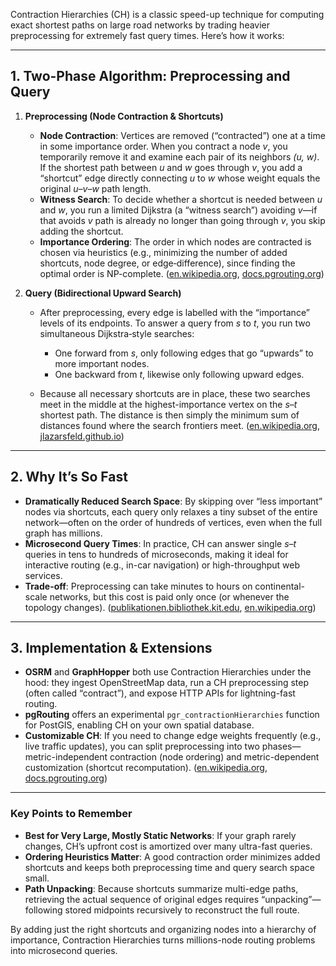 Contraction Hierarchies (CH) is a classic speed-up technique for computing exact shortest paths on large road networks by trading heavier preprocessing for extremely fast query times. Here’s how it works:

---

## 1. Two-Phase Algorithm: Preprocessing and Query

1. **Preprocessing (Node Contraction & Shortcuts)**

   * **Node Contraction**: Vertices are removed (“contracted”) one at a time in some importance order. When you contract a node *v*, you temporarily remove it and examine each pair of its neighbors *(u, w)*. If the shortest path between *u* and *w* goes through *v*, you add a “shortcut” edge directly connecting *u* to *w* whose weight equals the original *u–v–w* path length.
   * **Witness Search**: To decide whether a shortcut is needed between *u* and *w*, you run a limited Dijkstra (a “witness search”) avoiding *v*—if that avoids *v* path is already no longer than going through *v*, you skip adding the shortcut.
   * **Importance Ordering**: The order in which nodes are contracted is chosen via heuristics (e.g., minimizing the number of added shortcuts, node degree, or edge‐difference), since finding the optimal order is NP-complete. ([en.wikipedia.org][1], [docs.pgrouting.org][2])

2. **Query (Bidirectional Upward Search)**

   * After preprocessing, every edge is labelled with the “importance” levels of its endpoints. To answer a query from *s* to *t*, you run two simultaneous Dijkstra‐style searches:

     * One forward from *s*, only following edges that go “upwards” to more important nodes.
     * One backward from *t*, likewise only following upward edges.
   * Because all necessary shortcuts are in place, these two searches meet in the middle at the highest-importance vertex on the *s–t* shortest path. The distance is then simply the minimum sum of distances found where the search frontiers meet. ([en.wikipedia.org][1], [jlazarsfeld.github.io][3])

---

## 2. Why It’s So Fast

* **Dramatically Reduced Search Space**: By skipping over “less important” nodes via shortcuts, each query only relaxes a tiny subset of the entire network—often on the order of hundreds of vertices, even when the full graph has millions.
* **Microsecond Query Times**: In practice, CH can answer single *s–t* queries in tens to hundreds of microseconds, making it ideal for interactive routing (e.g., in-car navigation) or high-throughput web services.
* **Trade-off**: Preprocessing can take minutes to hours on continental-scale networks, but this cost is paid only once (or whenever the topology changes). ([publikationen.bibliothek.kit.edu][4], [en.wikipedia.org][1])

---

## 3. Implementation & Extensions

* **OSRM** and **GraphHopper** both use Contraction Hierarchies under the hood: they ingest OpenStreetMap data, run a CH preprocessing step (often called “contract”), and expose HTTP APIs for lightning-fast routing.
* **pgRouting** offers an experimental `pgr_contractionHierarchies` function for PostGIS, enabling CH on your own spatial database.
* **Customizable CH**: If you need to change edge weights frequently (e.g., live traffic updates), you can split preprocessing into two phases—metric-independent contraction (node ordering) and metric-dependent customization (shortcut recomputation). ([en.wikipedia.org][1], [docs.pgrouting.org][2])

---

### Key Points to Remember

* **Best for Very Large, Mostly Static Networks**: If your graph rarely changes, CH’s upfront cost is amortized over many ultra-fast queries.
* **Ordering Heuristics Matter**: A good contraction order minimizes added shortcuts and keeps both preprocessing time and query search space small.
* **Path Unpacking**: Because shortcuts summarize multi-edge paths, retrieving the actual sequence of original edges requires “unpacking”—following stored midpoints recursively to reconstruct the full route.

By adding just the right shortcuts and organizing nodes into a hierarchy of importance, Contraction Hierarchies turns millions-node routing problems into microsecond queries.

[1]: https://en.wikipedia.org/wiki/Contraction_hierarchies?utm_source=chatgpt.com "Contraction hierarchies"
[2]: https://docs.pgrouting.org/main/en/pgr_contractionHierarchies.html?utm_source=chatgpt.com "pgr_contractionHierarchies - Experimental — pgRouting Manual (3.8)"
[3]: https://jlazarsfeld.github.io/ch.150.project/sections/7-ch-overview/?utm_source=chatgpt.com "Core Components of CH | Contraction Hierarchies Guide"
[4]: https://publikationen.bibliothek.kit.edu/1000028701/142973925?utm_source=chatgpt.com "[PDF] Exact Routing in Large Road Networks Using Contraction Hierarchies"
